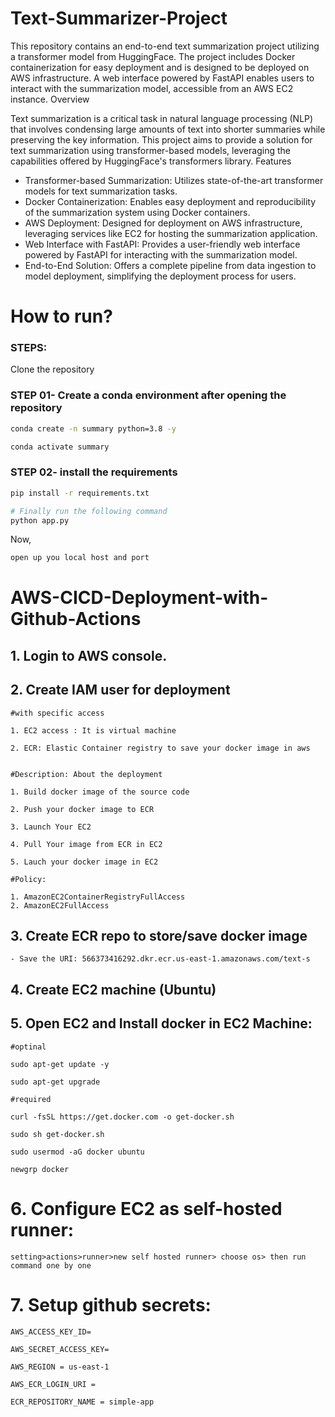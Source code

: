 # Text-Summarizer-Project

This repository contains an end-to-end text summarization project utilizing a transformer model from HuggingFace. The project includes Docker containerization for easy deployment and is designed to be deployed on AWS infrastructure. A web interface powered by FastAPI enables users to interact with the summarization model, accessible from an AWS EC2 instance.
Overview

Text summarization is a critical task in natural language processing (NLP) that involves condensing large amounts of text into shorter summaries while preserving the key information. This project aims to provide a solution for text summarization using transformer-based models, leveraging the capabilities offered by HuggingFace's transformers library.
Features

-	Transformer-based Summarization: Utilizes state-of-the-art transformer models for text summarization tasks.
-	Docker Containerization: Enables easy deployment and reproducibility of the summarization system using Docker containers.
-	AWS Deployment: Designed for deployment on AWS infrastructure, leveraging services like EC2 for hosting the summarization application.
-	Web Interface with FastAPI: Provides a user-friendly web interface powered by FastAPI for interacting with the summarization model.
-	End-to-End Solution: Offers a complete pipeline from data ingestion to model deployment, simplifying the deployment process for users.


# How to run?

### STEPS:

Clone the repository

### STEP 01- Create a conda environment after opening the repository

```bash
conda create -n summary python=3.8 -y
```

```bash
conda activate summary
```

### STEP 02- install the requirements
```bash
pip install -r requirements.txt
```


```bash
# Finally run the following command
python app.py
```

Now,
```bash
open up you local host and port
```

# AWS-CICD-Deployment-with-Github-Actions

## 1. Login to AWS console.

## 2. Create IAM user for deployment

	#with specific access

	1. EC2 access : It is virtual machine

	2. ECR: Elastic Container registry to save your docker image in aws


	#Description: About the deployment

	1. Build docker image of the source code

	2. Push your docker image to ECR

	3. Launch Your EC2 

	4. Pull Your image from ECR in EC2

	5. Lauch your docker image in EC2

	#Policy:

	1. AmazonEC2ContainerRegistryFullAccess
	2. AmazonEC2FullAccess

	
## 3. Create ECR repo to store/save docker image
    - Save the URI: 566373416292.dkr.ecr.us-east-1.amazonaws.com/text-s

	
## 4. Create EC2 machine (Ubuntu) 

## 5. Open EC2 and Install docker in EC2 Machine:
	
	
	#optinal

	sudo apt-get update -y

	sudo apt-get upgrade
	
	#required

	curl -fsSL https://get.docker.com -o get-docker.sh

	sudo sh get-docker.sh

	sudo usermod -aG docker ubuntu

	newgrp docker
	
# 6. Configure EC2 as self-hosted runner:
    setting>actions>runner>new self hosted runner> choose os> then run command one by one


# 7. Setup github secrets:

    AWS_ACCESS_KEY_ID=

    AWS_SECRET_ACCESS_KEY=

    AWS_REGION = us-east-1

    AWS_ECR_LOGIN_URI = 

    ECR_REPOSITORY_NAME = simple-app
